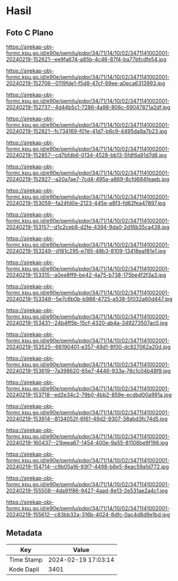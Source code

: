 # Hasil

## Foto C Plano

https://sirekap-obj-formc.kpu.go.id/e90e/pemilu/pdpr/34/71/14/10/02/3471141002001-20240219-152621--ee9fa674-a85b-4c46-87f4-ba77bfcdfe54.jpg

https://sirekap-obj-formc.kpu.go.id/e90e/pemilu/pdpr/34/71/14/10/02/3471141002001-20240219-152706--0119fde1-f5d8-47cf-99ee-a0eca6313993.jpg

https://sirekap-obj-formc.kpu.go.id/e90e/pemilu/pdpr/34/71/14/10/02/3471141002001-20240219-152737--4d44b5c1-7286-4a98-806c-69047871a2df.jpg

https://sirekap-obj-formc.kpu.go.id/e90e/pemilu/pdpr/34/71/14/10/02/3471141002001-20240219-152821--fc734169-f01e-41d7-b6c9-4495da9a7b23.jpg

https://sirekap-obj-formc.kpu.go.id/e90e/pemilu/pdpr/34/71/14/10/02/3471141002001-20240219-152857--cd7bfdb6-0134-4528-bb13-5fdf6a91d7d8.jpg

https://sirekap-obj-formc.kpu.go.id/e90e/pemilu/pdpr/34/71/14/10/02/3471141002001-20240219-152927--a20a7ae7-7cd4-495a-a869-8cfd684feaeb.jpg

https://sirekap-obj-formc.kpu.go.id/e90e/pemilu/pdpr/34/71/14/10/02/3471141002001-20240219-153059--fa24fd0e-2123-445e-a8f3-fd62fea47897.jpg

https://sirekap-obj-formc.kpu.go.id/e90e/pemilu/pdpr/34/71/14/10/02/3471141002001-20240219-153157--d1c2ceb8-d2fe-4394-9da0-2d16b35ca438.jpg

https://sirekap-obj-formc.kpu.go.id/e90e/pemilu/pdpr/34/71/14/10/02/3471141002001-20240219-153249--d181c295-e785-48b3-8109-13418eaf81e1.jpg

https://sirekap-obj-formc.kpu.go.id/e90e/pemilu/pdpr/34/71/14/10/02/3471141002001-20240219-153315--a0ee8ff9-be42-4a75-b738-175be4f2f3a3.jpg

https://sirekap-obj-formc.kpu.go.id/e90e/pemilu/pdpr/34/71/14/10/02/3471141002001-20240219-153348--5e7c6b0b-b988-4725-a538-5f032a60d447.jpg

https://sirekap-obj-formc.kpu.go.id/e90e/pemilu/pdpr/34/71/14/10/02/3471141002001-20240219-153431--24b4ff5b-15cf-4320-ab4a-349273507ac0.jpg

https://sirekap-obj-formc.kpu.go.id/e90e/pemilu/pdpr/34/71/14/10/02/3471141002001-20240219-153525--66190401-e357-49d1-8f00-dc927062a20d.jpg

https://sirekap-obj-formc.kpu.go.id/e90e/pemilu/pdpr/34/71/14/10/02/3471141002001-20240219-153619--7a398620-65e7-4446-933a-76c1c04b48f9.jpg

https://sirekap-obj-formc.kpu.go.id/e90e/pemilu/pdpr/34/71/14/10/02/3471141002001-20240219-153718--ed2e34c2-79b0-4bb2-859e-ecdbd00a991a.jpg

https://sirekap-obj-formc.kpu.go.id/e90e/pemilu/pdpr/34/71/14/10/02/3471141002001-20240219-153914--8134052f-6f61-49d2-9307-38abd3fc74d5.jpg

https://sirekap-obj-formc.kpu.go.id/e90e/pemilu/pdpr/34/71/14/10/02/3471141002001-20240219-160437--21beea67-1454-400e-9a55-81106be9f198.jpg

https://sirekap-obj-formc.kpu.go.id/e90e/pemilu/pdpr/34/71/14/10/02/3471141002001-20240219-154714--c9b05a16-93f7-4498-b8e5-8eac59a1d772.jpg

https://sirekap-obj-formc.kpu.go.id/e90e/pemilu/pdpr/34/71/14/10/02/3471141002001-20240219-155508--4da91f86-9427-4aad-8e13-2e531ae2a4c1.jpg

https://sirekap-obj-formc.kpu.go.id/e90e/pemilu/pdpr/34/71/14/10/02/3471141002001-20240219-155612--c83bb32a-316b-4024-8dfc-0ac4d8d9e1bd.jpg


## Metadata

| Key        | Value               |
| ---------- | ------------------- |
| Time Stamp | 2024-02-19 17:03:14 |
| Kode Dapil | 3401                |



